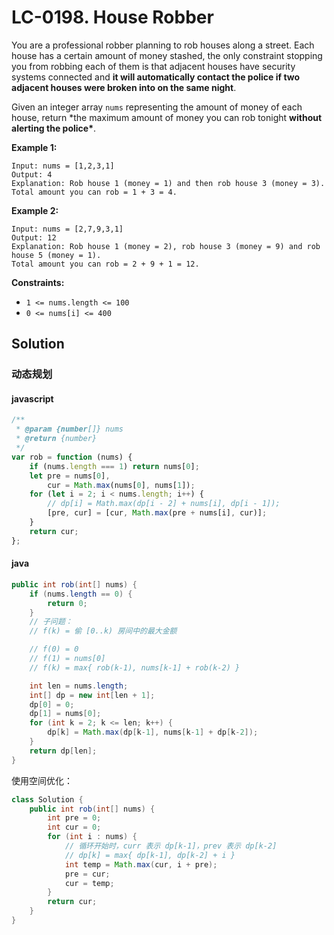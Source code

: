 # LC-0198. House Robber

You are a professional robber planning to rob houses along a street. Each house has a certain amount of money stashed, the only constraint stopping you from robbing each of them is that adjacent houses have security systems connected and **it will automatically contact the police if two adjacent houses were broken into on the same night**.

Given an integer array `nums` representing the amount of money of each house, return \*the maximum amount of money you can rob tonight **without alerting the police\***.

**Example 1:**

```text
Input: nums = [1,2,3,1]
Output: 4
Explanation: Rob house 1 (money = 1) and then rob house 3 (money = 3).
Total amount you can rob = 1 + 3 = 4.
```

**Example 2:**

```text
Input: nums = [2,7,9,3,1]
Output: 12
Explanation: Rob house 1 (money = 2), rob house 3 (money = 9) and rob house 5 (money = 1).
Total amount you can rob = 2 + 9 + 1 = 12.
```

**Constraints:**

-   `1 <= nums.length <= 100`
-   `0 <= nums[i] <= 400`

## Solution

### 动态规划

#### javascript

```javascript
/**
 * @param {number[]} nums
 * @return {number}
 */
var rob = function (nums) {
    if (nums.length === 1) return nums[0];
    let pre = nums[0],
        cur = Math.max(nums[0], nums[1]);
    for (let i = 2; i < nums.length; i++) {
        // dp[i] = Math.max(dp[i - 2] + nums[i], dp[i - 1]);
        [pre, cur] = [cur, Math.max(pre + nums[i], cur)];
    }
    return cur;
};
```

#### java

```java
public int rob(int[] nums) {
    if (nums.length == 0) {
        return 0;
    }
    // 子问题：
    // f(k) = 偷 [0..k) 房间中的最大金额

    // f(0) = 0
    // f(1) = nums[0]
    // f(k) = max{ rob(k-1), nums[k-1] + rob(k-2) }

    int len = nums.length;
    int[] dp = new int[len + 1];
    dp[0] = 0;
    dp[1] = nums[0];
    for (int k = 2; k <= len; k++) {
        dp[k] = Math.max(dp[k-1], nums[k-1] + dp[k-2]);
    }
    return dp[len];
}
```

使用空间优化：

```java
class Solution {
    public int rob(int[] nums) {
        int pre = 0;
        int cur = 0;
        for (int i : nums) {
            // 循环开始时，curr 表示 dp[k-1]，prev 表示 dp[k-2]
            // dp[k] = max{ dp[k-1], dp[k-2] + i }
            int temp = Math.max(cur, i + pre);
            pre = cur;
            cur = temp;
        }
        return cur;
    }
}
```
